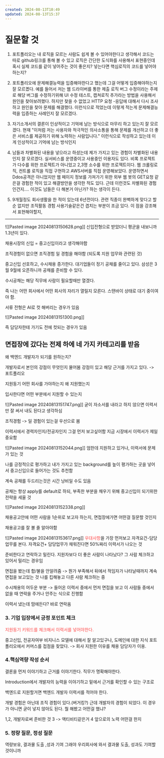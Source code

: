 ```yaml
---
created: 2024-08-13T10:49
updated: 2024-08-13T15:37
---
```

# 질문할 것
1. 포트폴리오는 내 로직을 모르는 사람도 쉽게 볼 수 있어야한다고 생각해서 코드는 따로 github링크를 통해 볼 수 있고 로직은 간단한 도식화를 사용해서 표현중인데 혹시 실제 코드를 같이 넣어주는 것이 좋은지? 넣는다면 핵심로직의 코드를 넣어야하는지? 
   
   
2. 포트폴리오에 문제해결능력을 입증해야한다고 했는데 그걸 어떻게 입증해야하는지 잘 모르곘다. 예를 들어서 저는 웹 드라이버를 통한 제출 로직 버그 수정이라는 주제로 해당 버그를 수정하기위해 UI 수정 테스트, 캡쳐로직 추가라는 방법을 사용해서 원인을 찾아보려했다. 하지만 찾을 수 없었고 HTTP 요청 -응답에 대해서 다시 조사하고 원인을 찾아 문제를 해결했다. 이런식으로 적었는데 이렇게 적는게 문제해결능력을 입증하는 사례인지 잘 모르겠다.

3. 자기소개서의 결론이 인상적이고 기억에 남는 방식으로 마무리 하고 있는지 잘 모르겠다. 현재 "이처럼 저는 사용자와 적극적인 의사소통을 통해 문제를 개선하고 더 좋은 서비스를 제공하기 위해 노력하는 사람입니다." 이런식으로 작성하고 있는데 이게 인상적이고 기억에 남는 방식인지 

4. 남들과 차별화된 내용을 넣으라고 하셨는데 제가 가지고 있는 경험이 차별화된 내용인지 잘 모르겠다. 실서비스를 운영중이고 사용중인 이용자도 있다. 비록 프로젝트가 다수를 위한 프로젝트가 아니었고 2,3명 소수를 위한 프로젝트이다. 웹 크롤링로직, 컨트롤 로직을 직접 구현하고  AWS서버를 직접 운영해보았다. 운영하면서 Ddos공격은 아니었지만 웹 페이지 정보를 가져가기 위한 외부 웹 봇의 GET요청 같은걸 경험한 적이 있고 해결방안을 생각한 적도 있다. 근데 이런것도 차별화된 경험인건지.... 이것도 남들은 다 해본거 아닌가? 하는 생각이 든다.

5. 9개월정도 회사생활을 한 적이 있는데 6년전이다. 관련 직종이 완벽하게 맞다고 할 순 없지만 조직활동 경험 사용기술같은건 겹치는 부분이 조금 있다. 이 점을 강조해서 표현해야할지, 

---
![[Pasted image 20240813150628.png]]
신입전형으로 받았더니 평균을 내보니까 1.3년이 있다.

채용시장의 신입 = 중고신입이라고 생각해야함

조직경험이 없으면 조직경험 일 경험을 해야함 (되도록 지원 업무와 관련된 것)

중고신입 선호하고, 수시채용 증가한다. 대기업들이 정기 공채를 줄이고 있다.
삼성은 3월 9월에 오픈하니까 공채를 준비할 수 있다.

수시공채는 해당 직무에 사람이 필요할때만 열겠다. 

즉 나는 어떤 회사에서 어떤 회사의 자리가 열릴지 모른다. 스탠바이 상태로 대기 중이여야 함.

서류 전형은 AI로 컷 해버리는 경우가 있음

![[Pasted image 20240813151300.png]]

즉 담당자한테 가기도 전에 컷되는 경우가 있음

## 면접장에 갔다는 전제 하에 네 가지 카테고리를 받음

왜 백엔드 개발자가 되기를 원하는지?

개발자로서 본인의 강점이 무엇인지 물어봄
강점이 있고 해당 근거를 가지고 있다. -> 포트폴리오

지원동기 어떤 회사를 가야하는지 왜 지원했는지

입사한다면 어떤 부분에서 지원할 수 있는지

![[Pasted image 20240813151747.png]]
굳이 자소서를 내라고 하지 않으면 이력서만 잘 써서 내도 된다고 생각하심

조직경험 -> 일 경험이 있는걸 우선으로 봄

이력서에서 경력자인지/전공자인지 그걸 먼저 보고싶어함
지금 시장에서 이력서가 제일 중요함

![[Pasted image 20240813152044.png]]
엄한데 지원하고 있거나, 이력서에 문제가 있는 것

나를 긍정적으로 평가하고 내가 가지고 있는 background를 높이 평가하는 곳을 넣어서 중고신입으로 들어가는 것도 추천함

계속 공채를 두드리는것은 시간 낭비일 수도 있음

공채는 항상 apply를 default로 하되, 부족한 부분을 채우기 위해 중고신입이 되기위한 전략을 세울 것

![[Pasted image 20240813152338.png]]

채용공고안에 어떤 사람을 1순위로 보고자 하는지, 면접장에가면 어떤걸 질문할 것인지

채용공고를 잘 볼 줄 알아야함

![[Pasted image 20240813153617.png]]
<span style="color:rgb(255, 71, 71)">우대사항</span>을 가장 먼저보고 자격요건-담당 업무를 본다.
자격요건+ 담당업무가 채워진다면 50%짜리 이력서가 나오는 것<span style="color:rgb(255, 71, 71)">
</span>

준비한다고 연락하고 밀린다. 지원자보다 더 좋은 사람이 나타났다? 그 사람 체크하고 있어서 밀리는 경우임

면접을 봤는데 합/불을 안알려줌 -> 뭔가 부족해서 뒤에서 적임자가 나타날때까지 계속 면접을 보고있는 것 나를 킵해놓고 다른 사람 체크하는 중

수시채용의 어두운 부분 -> 들어온 이력서 중에서 먼저 면접을 보고 이 사람들 중에서 없을 때 연락을 주거나 안주는 식으로 진행함

이력서 냈는데 맘에든다? 바로 연락옴

### 3. 기업 입장에서 긍정 포인트 체크
<span style="color:rgb(255, 71, 71)">지원동기 키워드를 체크해서 이력서를 넣어야한다.</span>

중고신입, 전공자여부
비지니스 모델에 대해서 잘 알고있구나, 도메인에 대한 지식
포트폴리오에서 커머스를 접점을 찾았다. -> 회사 지원한 이유를 채용 담당자가 이용. 
### 4.핵심역량 작성 순서
결론을 먼저 이야기하고 근거를 이야기한다.
직무가 명확해야한다.

Introduction에서 개발자의 능력을 이야기하고 밑에서 근거를 확인할 수 있는 구조로

백엔드로 지원할거면 백엔드 개발자 이력서를 적어야 한다.


개발 경험은 아닌데 조직 경험이 있다.(버거킹?) 근데 개발자의 경험이 되었다. 이 경우가 아니면 굳이 넣지 않아도 된다.
뭘 해봤고 어떤걸 했냐?

1,2, 개발자로써 준비한 것
3 -> 액티비티같은거
4 앞으로의 노력 어떤걸 한지

### 5. 정량 질문, 정성 질문
역량보유, 결과물 도출 ,성과 기여
그래야 우리회사에 와서 결과물 도출, 성과도 기여할 것이니까











